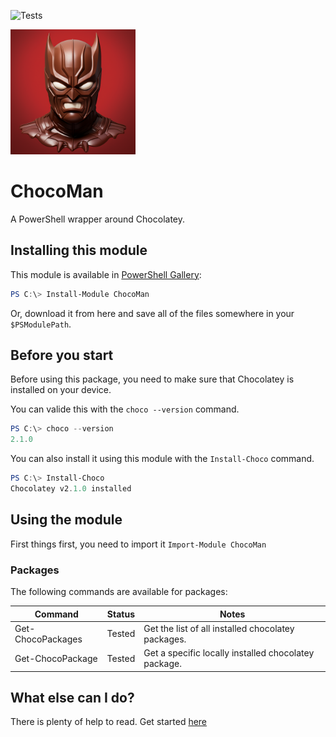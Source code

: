 ![Tests](https://github.com/regg00/ChocoMan/actions/workflows/run-tests.yaml/badge.svg)

<img src="./Docs/icon.png" height="200">

# ChocoMan

A PowerShell wrapper around Chocolatey.

## Installing this module

This module is available in [PowerShell Gallery](https://www.powershellgallery.com/packages/PSPsat):

```powershell
PS C:\> Install-Module ChocoMan
```

Or, download it from here and save all of the files somewhere in your `$PSModulePath`.

## Before you start

Before using this package, you need to make sure that Chocolatey is installed on your device.

You can valide this with the `choco --version` command.

```powershell
PS C:\> choco --version
2.1.0
```

You can also install it using this module with the `Install-Choco` command.

```powershell
PS C:\> Install-Choco
Chocolatey v2.1.0 installed
```

## Using the module

First things first, you need to import it `Import-Module ChocoMan`

### Packages

The following commands are available for packages:

| Command           | Status | Notes                                                |
| ----------------- | ------ | ---------------------------------------------------- |
| Get-ChocoPackages | Tested | Get the list of all installed chocolatey packages.   |
| Get-ChocoPackage  | Tested | Get a specific locally installed chocolatey package. |

## What else can I do?

There is plenty of help to read. Get started [here](./Docs/)
